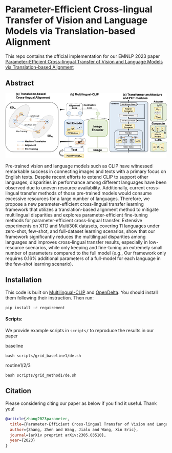 # Parameter-Efficient Cross-lingual Transfer of Vision and Language Models via Translation-based Alignment

This repo contains the official implementation for our EMNLP 2023 paper [Parameter-Efficient Cross-lingual Transfer of Vision and Language Models via Translation-based Alignment](https://arxiv.org/abs/2305.03510)

    
## Abstract


![framework](img/framework.jpg)

    
Pre-trained vision and language models such as CLIP have witnessed remarkable success in connecting images and texts with a primary focus on English texts. Despite recent efforts to extend CLIP to support other languages, disparities in performance among different languages have been observed due to uneven resource availability.
Additionally, current cross-lingual transfer methods of those pre-trained models would consume excessive resources for a large number of languages. 
Therefore, we propose a new parameter-efficient cross-lingual transfer learning framework that utilizes a translation-based alignment method to mitigate multilingual disparities and explores parameter-efficient fine-tuning methods for parameter-efficient cross-lingual transfer. 
Extensive experiments on XTD and Multi30K datasets, covering 11 languages under zero-shot, few-shot, and full-dataset learning scenarios, show that our framework significantly reduces the multilingual disparities among languages and improves cross-lingual transfer results, especially in low-resource scenarios, while only keeping and fine-tuning an extremely small number of parameters compared to the full model (e.g., Our framework only requires 0.16\% additional parameters of a full-model for each language in the few-shot learning scenario).


## Installation
This code is built on [Multilingual-CLIP](https://github.com/FreddeFrallan/Multilingual-CLIP) and [OpenDelta](https://github.com/thunlp/OpenDelta). You should install them following their instruction. Then run:
```
pip install -r requirement
```


    
#### Scripts: 
 We provide example scripts in `scripts/` to reproduce the results in our paper
    
baseline
```
bash scripts/grid_baseline1/de.sh
```

routine1/2/3
```
bash scripts/grid_method1/de.sh
```


## Citation

Please considering citing our paper as below if you find it useful. Thank you!

```bibtex
@article{zhang2023parameter,
  title={Parameter-Efficient Cross-lingual Transfer of Vision and Language Models via Translation-based Alignment},
  author={Zhang, Zhen and Wang, Jialu and Wang, Xin Eric},
  journal={arXiv preprint arXiv:2305.03510},
  year={2023}
}
```